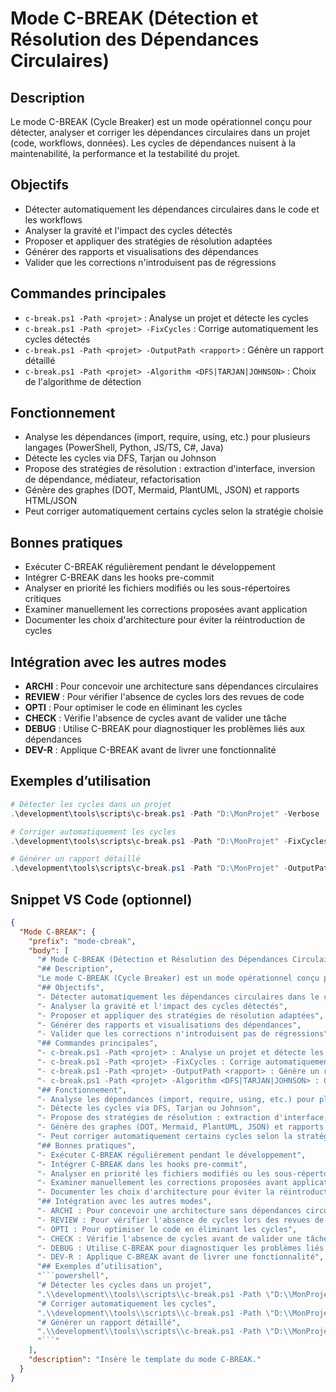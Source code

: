 # Mode C-BREAK (Détection et Résolution des Dépendances Circulaires)

## Description
Le mode C-BREAK (Cycle Breaker) est un mode opérationnel conçu pour détecter, analyser et corriger les dépendances circulaires dans un projet (code, workflows, données). Les cycles de dépendances nuisent à la maintenabilité, la performance et la testabilité du projet.

## Objectifs
- Détecter automatiquement les dépendances circulaires dans le code et les workflows
- Analyser la gravité et l'impact des cycles détectés
- Proposer et appliquer des stratégies de résolution adaptées
- Générer des rapports et visualisations des dépendances
- Valider que les corrections n'introduisent pas de régressions

## Commandes principales
- `c-break.ps1 -Path <projet>` : Analyse un projet et détecte les cycles
- `c-break.ps1 -Path <projet> -FixCycles` : Corrige automatiquement les cycles détectés
- `c-break.ps1 -Path <projet> -OutputPath <rapport>` : Génère un rapport détaillé
- `c-break.ps1 -Path <projet> -Algorithm <DFS|TARJAN|JOHNSON>` : Choix de l'algorithme de détection

## Fonctionnement
- Analyse les dépendances (import, require, using, etc.) pour plusieurs langages (PowerShell, Python, JS/TS, C#, Java)
- Détecte les cycles via DFS, Tarjan ou Johnson
- Propose des stratégies de résolution : extraction d'interface, inversion de dépendance, médiateur, refactorisation
- Génère des graphes (DOT, Mermaid, PlantUML, JSON) et rapports HTML/JSON
- Peut corriger automatiquement certains cycles selon la stratégie choisie

## Bonnes pratiques
- Exécuter C-BREAK régulièrement pendant le développement
- Intégrer C-BREAK dans les hooks pre-commit
- Analyser en priorité les fichiers modifiés ou les sous-répertoires critiques
- Examiner manuellement les corrections proposées avant application
- Documenter les choix d'architecture pour éviter la réintroduction de cycles

## Intégration avec les autres modes
- **ARCHI** : Pour concevoir une architecture sans dépendances circulaires
- **REVIEW** : Pour vérifier l'absence de cycles lors des revues de code
- **OPTI** : Pour optimiser le code en éliminant les cycles
- **CHECK** : Vérifie l'absence de cycles avant de valider une tâche
- **DEBUG** : Utilise C-BREAK pour diagnostiquer les problèmes liés aux dépendances
- **DEV-R** : Applique C-BREAK avant de livrer une fonctionnalité

## Exemples d’utilisation
```powershell
# Détecter les cycles dans un projet
.\development\tools\scripts\c-break.ps1 -Path "D:\MonProjet" -Verbose

# Corriger automatiquement les cycles
.\development\tools\scripts\c-break.ps1 -Path "D:\MonProjet" -FixCycles -FixStrategy INVERSION

# Générer un rapport détaillé
.\development\tools\scripts\c-break.ps1 -Path "D:\MonProjet" -OutputPath "D:\Rapports\cycles.json" -Algorithm TARJAN
```

## Snippet VS Code (optionnel)
```json
{
  "Mode C-BREAK": {
    "prefix": "mode-cbreak",
    "body": [
      "# Mode C-BREAK (Détection et Résolution des Dépendances Circulaires)",
      "## Description",
      "Le mode C-BREAK (Cycle Breaker) est un mode opérationnel conçu pour détecter, analyser et corriger les dépendances circulaires dans un projet (code, workflows, données). Les cycles de dépendances nuisent à la maintenabilité, la performance et la testabilité du projet.",
      "## Objectifs",
      "- Détecter automatiquement les dépendances circulaires dans le code et les workflows",
      "- Analyser la gravité et l'impact des cycles détectés",
      "- Proposer et appliquer des stratégies de résolution adaptées",
      "- Générer des rapports et visualisations des dépendances",
      "- Valider que les corrections n'introduisent pas de régressions",
      "## Commandes principales",
      "- c-break.ps1 -Path <projet> : Analyse un projet et détecte les cycles",
      "- c-break.ps1 -Path <projet> -FixCycles : Corrige automatiquement les cycles détectés",
      "- c-break.ps1 -Path <projet> -OutputPath <rapport> : Génère un rapport détaillé",
      "- c-break.ps1 -Path <projet> -Algorithm <DFS|TARJAN|JOHNSON> : Choix de l'algorithme de détection",
      "## Fonctionnement",
      "- Analyse les dépendances (import, require, using, etc.) pour plusieurs langages (PowerShell, Python, JS/TS, C#, Java)",
      "- Détecte les cycles via DFS, Tarjan ou Johnson",
      "- Propose des stratégies de résolution : extraction d'interface, inversion de dépendance, médiateur, refactorisation",
      "- Génère des graphes (DOT, Mermaid, PlantUML, JSON) et rapports HTML/JSON",
      "- Peut corriger automatiquement certains cycles selon la stratégie choisie",
      "## Bonnes pratiques",
      "- Exécuter C-BREAK régulièrement pendant le développement",
      "- Intégrer C-BREAK dans les hooks pre-commit",
      "- Analyser en priorité les fichiers modifiés ou les sous-répertoires critiques",
      "- Examiner manuellement les corrections proposées avant application",
      "- Documenter les choix d'architecture pour éviter la réintroduction de cycles",
      "## Intégration avec les autres modes",
      "- ARCHI : Pour concevoir une architecture sans dépendances circulaires",
      "- REVIEW : Pour vérifier l'absence de cycles lors des revues de code",
      "- OPTI : Pour optimiser le code en éliminant les cycles",
      "- CHECK : Vérifie l'absence de cycles avant de valider une tâche",
      "- DEBUG : Utilise C-BREAK pour diagnostiquer les problèmes liés aux dépendances",
      "- DEV-R : Applique C-BREAK avant de livrer une fonctionnalité",
      "## Exemples d’utilisation",
      "```powershell",
      "# Détecter les cycles dans un projet",
      ".\\development\\tools\\scripts\\c-break.ps1 -Path \"D:\\MonProjet\" -Verbose",
      "# Corriger automatiquement les cycles",
      ".\\development\\tools\\scripts\\c-break.ps1 -Path \"D:\\MonProjet\" -FixCycles -FixStrategy INVERSION",
      "# Générer un rapport détaillé",
      ".\\development\\tools\\scripts\\c-break.ps1 -Path \"D:\\MonProjet\" -OutputPath \"D:\\Rapports\\cycles.json\" -Algorithm TARJAN",
      "```"
    ],
    "description": "Insère le template du mode C-BREAK."
  }
}
```
